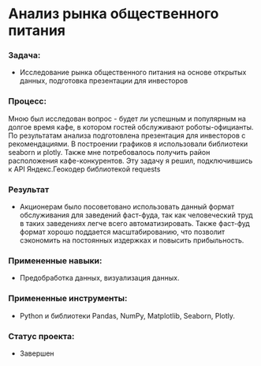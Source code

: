 # Анализ рынка общественного питания
### Задача:
- Исследование рынка общественного питания на основе открытых данных, подготовка презентации для инвесторов 
### Процесс:
Мною был исследован вопрос - будет ли успешным и популярным на долгое время кафе, в
котором гостей обслуживают роботы-официанты. По результатам анализа подготовлена
презентация для инвесторов с рекомендациями. В построении графиков я использовали
библиотеки seaborn и plotly. Также мне потребовалось получить район расположения
кафе-конкурентов. Эту задачу я решил, подключившись к API Яндекс.Геокодер
библиотекой requests
### Результат
- Акционерам было посоветовано использовать данный формат обслуживания для заведений фаст-фуда, так как человеческий труд в таких заведениях легче всего автоматизировать. Также фаст-фуд формат хорошо поддается масштабированию, что позволит сэкономить на постоянных издержках и повысить прибыльность. 
### Примененные навыки: 
- Предобработка данных, визуализация данных.
### Примененные инструменты: 
- Python и библиотеки Pandas, NumPy, Matplotlib, Seaborn, Plotly.
### Статус проекта:
- Завершен
